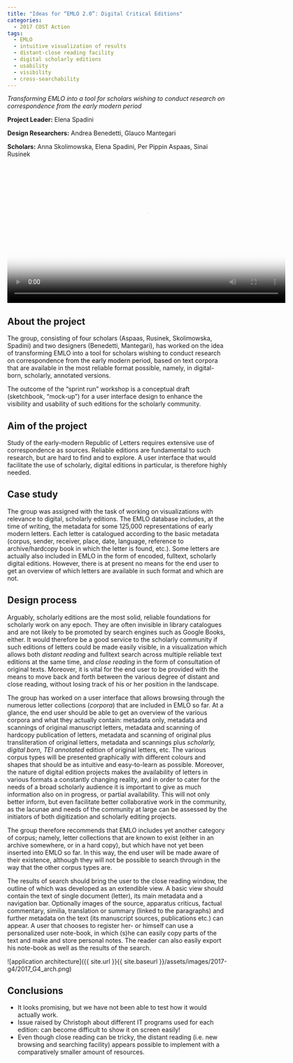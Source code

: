 ```yaml
---
title: "Ideas for “EMLO 2.0”: Digital Critical Editions"
categories:
  - 2017 COST Action
tags:
  - EMLO
  - intuitive visualization of results
  - distant-close reading facility
  - digital scholarly editions
  - usability
  - visibility
  - cross-searchability
---
```


*Transforming EMLO into a tool for scholars wishing to conduct research on correspondence from the early modern period*

**Project Leader:** Elena Spadini

**Design Researchers:** Andrea Benedetti, Glauco Mantegari

**Scholars:** Anna Skolimowska, Elena Spadini, Per Pippin Aspaas, Sinai Rusinek

<video controls src="{{ site.url }}{{ site.baseurl }}/assets/images/2016-g1/2016_G1_low.mp4" poster="{{ site.url }}{{ site.baseurl }}/assets/images/2016-g1/image7.png" width="636" autoPlay loop> Sorry, your browser doesn't support embedded videos! </video>

## About the project

The group, consisting of four scholars (Aspaas, Rusinek, Skolimowska, Spadini)
and two designers (Benedetti, Mantegari), has worked on the idea of transforming EMLO into a tool for scholars wishing to conduct research on correspondence from the early modern period, based on text corpora that are available in the most reliable format possible, namely, in digital-born, scholarly, annotated versions.

The outcome of the “sprint run” workshop is a conceptual draft (sketchbook, “mock-up”) for a user interface design to enhance the visibility and usability of such editions for the scholarly community.

## Aim of the project

Study of the early-modern Republic of Letters requires extensive use of correspondence as sources. Reliable editions are fundamental to such research, but are hard to find and to explore. A user interface that would facilitate the use of scholarly, digital editions in particular, is therefore highly needed.

## Case study

The group was assigned with the task of working on visualizations with relevance to digital, scholarly editions. The EMLO database includes, at the time of writing, the metadata for some 125,000 representations of early modern letters. Each letter is catalogued according to the basic metadata (corpus, sender, receiver, place, date, language, reference to archive/hardcopy book in which the letter is found, etc.). Some letters are actually also included in EMLO in the form of encoded, fulltext, scholarly digital editions. However, there is at present no means for the end user to get an overview of which letters are available in such format and which are not.

## Design process

Arguably, scholarly editions are the most solid, reliable foundations for scholarly work on any epoch. They are often invisible in library catalogues and are not likely to be promoted by search engines such as Google Books, either. It would therefore be a good service to the scholarly community if such editions of letters could be made easily visible, in a visualization which allows both *distant reading* and fulltext search across multiple reliable text editions at the same time, and *close reading* in the form of consultation of original texts. Moreover, it is vital for the end user to be provided with the means to move back and forth between the various degree of distant and close reading, without losing track of his or her position in the landscape.

The group has worked on a user interface that allows browsing through the numerous letter collections (*corpora*) that are included in EMLO so far. At a glance, the end user should be able to get an overview of the various corpora and what they actually contain: metadata only, metadata and scannings of original manuscript letters, metadata and scanning of hardcopy publication of letters, metadata and scanning of original plus transliteration of original letters, metadata and scannings plus *scholarly, digital born, TEI annotated* edition of original letters, etc. The various corpus types will be presented graphically with different colours and shapes that should be as intuitive and easy-to-learn as possible. Moreover, the nature of digital edition projects makes the availability of letters in various formats a constantly changing reality, and in order to cater for the needs of a broad scholarly audience it is important to give as much information also on in progress, or partial availability. This will not only better inform, but even facilitate better collaborative work in the community, as the lacunae and needs of the community at large can be assessed by the initiators of both digitization and scholarly editing projects.

The group therefore recommends that EMLO includes yet another category of corpus; namely, letter collections that are known to exist (either in an archive somewhere, or in a hard copy), but which have not yet been inserted into EMLO so far. In this way, the end user will be made aware of their existence, although they will not be possible to search through in the way that the other corpus types are.

The results of search should bring the user to the close reading window, the outline of which was developed as an extendible view. A basic view should contain the text of single document (letter), its main metadata and a navigation bar. Optionally images of the source, apparatus criticus, factual commentary, similia, translation or summary (linked to the paragraphs) and further metadata on the text (its manuscript sources, publications etc.) can appear. A user that chooses to register her- or himself can use a personalized user note-book, in which (s)he can easily copy parts of the text and make and store personal notes. The reader can also easily export his note-book as well as the results of the search.

![application architecture]({{ site.url }}{{ site.baseurl }}/assets/images/2017-g4/2017_G4_arch.png)

## Conclusions

- It looks promising, but we have not been able to test how it would actually work.
- Issue raised by Christoph about different IT programs used for each edition: can become difficult to show it on screen easily!
- Even though close reading can be tricky, the distant reading (i.e. new browsing and searching facility) appears possible to implement with a comparatively smaller amount of resources.
